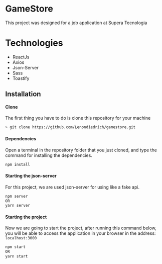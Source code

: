 # GameStore
This project was designed for a job application at Supera Tecnologia

# Technologies
- ReactJs
- Axios
- Json-Server
- Sass
- Toastify

## Installation
#### Clone
The first thing you have to do is clone this repository for your machine
```sh
> git clone https://github.com/Lenondiedrich/gamestore.git
```
#### Dependencies
Open a terminal in the repository folder that you just cloned, and type the command for installing the dependencies.
```sh
npm install
```
#### Starting the json-server
For this project, we are used json-server for using like a fake api.
```sh
npm server
OR
yarn server
```
#### Starting the project
Now we are going to start the project, after running this command below, you will be able to access the application in your browser in the address: `localhost:3000`
```sh
npm start
OR
yarn start
```
